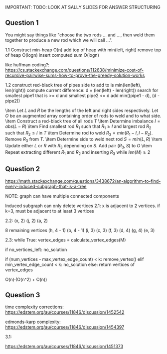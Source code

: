 <!-- SPDX-License-Identifier: zlib-acknowledgement -->

IMPORTANT: TODO: LOOK AT SALLY SLIDES FOR ANSWER STRUCTURING

## Question 1
You might say things like "choose the two rods ... and ..., 
then weld them together to produce a new rod which we will call ...".


1.1 Construct min-heap O(n)
   add top of heap with min(left, right)
   remove top of heap O(logn)
   insert computed sum O(logn)

like huffman coding?: https://cs.stackexchange.com/questions/112638/minimize-cost-of-recursive-pairwise-sums-how-to-prove-the-greedy-solution-works

1.2
construct red-black tree of pipes
side to add to is min(len(left), len(right))
compute current difference: d = (len(left) - len(right))
search for smallest pipe1 that is >= d and smallest pipe2 <= d
add min((pipe1 - d), (d - pipe2))

  \item Let $L$ and $R$ be the lengths of the left and right sides respectively.
        Let $O$ be an augmented array containing order of rods to weld and to what side.
  \item Construct a red-black tree of all rods $T$
  \item Determine imbalance $I = abs(L - R)$
  \item Find smallest rod $R_1$ such that $R_1 \geq I$ and largest rod $R_2$ such that $R_2 \leq I$ in $T$
  \item Determine rod to weld $R_3 = min(R_1 - I, I - R_2)$. Remove $R_3$ from $T$.
  \item Determine side to weld next rod $S = min(L, R)$
  \item Update either $L$ or $R$ with $R_3$ depending on $S$. Add pair $(R_3, S)$ to $O$
  \item Repeat extracting different $R_1$ and $R_2$ and inserting $R_3$ while $len(M) \geq 2$

## Question 2
https://math.stackexchange.com/questions/3438672/an-algorithm-to-find-every-induced-subgraph-that-is-a-tree

NOTE: graph can have multiple connected components

Induced subgraph can only delete vertices
2.1:
x is adjacent to 2 vertices.
if k=3, must be adjacent to at least 3 vertices

2.2:
(x, 2)
(j, 2)
(a, 2)

8 remaining vertices
(h, 4 - 1)
(b, 4 - 1)
(i, 3)
(c, 3)
(f, 3)
(d, 4)
(g, 4)
(e, 3)


2.3:
while True:
  vertex_edges = calculate_vertex_edges(M)

  if no_vertices_left:
    no_solution
  
  if (num_vertices - max_vertex_edge_count) < k:
    remove_vertex()
  elif min_vertex_edge_count < k:
    no_solution
  else:
    return vertices of vertex_edges



O(n)·(O(n^2) + O(n))


## Question 3
time complexity corrections:
https://edstem.org/au/courses/11846/discussion/1452542

edmonds-karp complexity: https://edstem.org/au/courses/11846/discussion/1454397

3.1:

https://edstem.org/au/courses/11846/discussion/1451373
